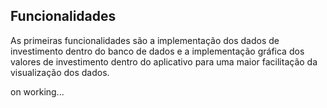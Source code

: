 ## Funcionalidades

As primeiras funcionalidades são a implementação dos 
dados de investimento dentro do banco de dados e a implementação
gráfica dos valores de investimento dentro do aplicativo para uma maior 
facilitação da visualização dos dados.

on working...
